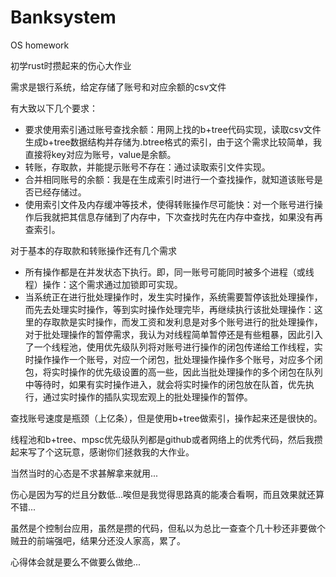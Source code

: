 # Banksystem
OS homework

初学rust时攒起来的伤心大作业

需求是银行系统，给定存储了账号和对应余额的csv文件

有大致以下几个要求：

- 要求使用索引通过账号查找余额：用网上找的b+tree代码实现，读取csv文件生成b+tree数据结构并存储为.btree格式的索引，由于这个需求比较简单，我直接将key对应为账号，value是余额。
- 转账，存取款，并能提示账号不存在：通过读取索引文件实现。
- 合并相同账号的余额：我是在生成索引时进行一个查找操作，就知道该账号是否已经存储过。
- 使用索引文件及内存缓冲等技术，使得转账操作尽可能快：对一个账号进行操作后我就把其信息存储到了内存中，下次查找时先在内存中查找，如果没有再查索引。

对于基本的存取款和转账操作还有几个需求

- 所有操作都是在并发状态下执行。即，同一账号可能同时被多个进程（或线程）操作：这个需求通过加锁即可实现。
- 当系统正在进行批处理操作时，发生实时操作，系统需要暂停该批处理操作，而先去处理实时操作，等到实时操作处理完毕，再继续执行该批处理操作：这里的存取款是实时操作，而发工资和发利息是对多个账号进行的批处理操作，对于批处理操作的暂停需求，我认为对线程简单暂停还是有些粗暴，因此引入了一个线程池，使用优先级队列将对账号进行操作的闭包传递给工作线程，实时操作操作一个账号，对应一个闭包，批处理操作操作多个账号，对应多个闭包，将实时操作的优先级设置的高一些，因此当批处理操作的多个闭包在队列中等待时，如果有实时操作进入，就会将实时操作的闭包放在队首，优先执行，通过实时操作的插队实现宏观上的批处理操作的暂停。

查找账号速度是瓶颈（上亿条），但是使用b+tree做索引，操作起来还是很快的。

线程池和b+tree、mpsc优先级队列都是github或者网络上的优秀代码，然后我攒起来写了个这玩意，感谢你们拯救我的大作业。

当然当时的心态是不求甚解拿来就用...

伤心是因为写的烂且分数低...唉但是我觉得思路真的能凑合看啊，而且效果就还算不错...

虽然是个控制台应用，虽然是攒的代码，但私以为总比一查查个几十秒还非要做个贼丑的前端强吧，结果分还没人家高，累了。

心得体会就是要么不做要么做绝...
